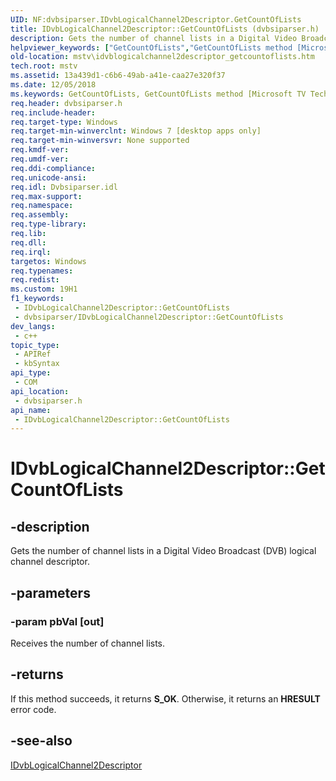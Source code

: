 ```yaml
---
UID: NF:dvbsiparser.IDvbLogicalChannel2Descriptor.GetCountOfLists
title: IDvbLogicalChannel2Descriptor::GetCountOfLists (dvbsiparser.h)
description: Gets the number of channel lists in a Digital Video Broadcast (DVB) logical channel descriptor.
helpviewer_keywords: ["GetCountOfLists","GetCountOfLists method [Microsoft TV Technologies]","GetCountOfLists method [Microsoft TV Technologies]","IDvbLogicalChannel2Descriptor interface","IDvbLogicalChannel2Descriptor interface [Microsoft TV Technologies]","GetCountOfLists method","IDvbLogicalChannel2Descriptor.GetCountOfLists","IDvbLogicalChannel2Descriptor::GetCountOfLists","dvbsiparser/IDvbLogicalChannel2Descriptor::GetCountOfLists","mstv.idvblogicalchannel2descriptor_getcountoflists"]
old-location: mstv\idvblogicalchannel2descriptor_getcountoflists.htm
tech.root: mstv
ms.assetid: 13a439d1-c6b6-49ab-a41e-caa27e320f37
ms.date: 12/05/2018
ms.keywords: GetCountOfLists, GetCountOfLists method [Microsoft TV Technologies], GetCountOfLists method [Microsoft TV Technologies],IDvbLogicalChannel2Descriptor interface, IDvbLogicalChannel2Descriptor interface [Microsoft TV Technologies],GetCountOfLists method, IDvbLogicalChannel2Descriptor.GetCountOfLists, IDvbLogicalChannel2Descriptor::GetCountOfLists, dvbsiparser/IDvbLogicalChannel2Descriptor::GetCountOfLists, mstv.idvblogicalchannel2descriptor_getcountoflists
req.header: dvbsiparser.h
req.include-header: 
req.target-type: Windows
req.target-min-winverclnt: Windows 7 [desktop apps only]
req.target-min-winversvr: None supported
req.kmdf-ver: 
req.umdf-ver: 
req.ddi-compliance: 
req.unicode-ansi: 
req.idl: Dvbsiparser.idl
req.max-support: 
req.namespace: 
req.assembly: 
req.type-library: 
req.lib: 
req.dll: 
req.irql: 
targetos: Windows
req.typenames: 
req.redist: 
ms.custom: 19H1
f1_keywords:
 - IDvbLogicalChannel2Descriptor::GetCountOfLists
 - dvbsiparser/IDvbLogicalChannel2Descriptor::GetCountOfLists
dev_langs:
 - c++
topic_type:
 - APIRef
 - kbSyntax
api_type:
 - COM
api_location:
 - dvbsiparser.h
api_name:
 - IDvbLogicalChannel2Descriptor::GetCountOfLists
---
```


# IDvbLogicalChannel2Descriptor::GetCountOfLists


## -description

Gets the number of channel lists in a Digital Video Broadcast (DVB) logical channel descriptor.

## -parameters

### -param pbVal [out]

Receives the number of channel lists.

## -returns

If this method succeeds, it returns <b xmlns:loc="http://microsoft.com/wdcml/l10n">S_OK</b>. Otherwise, it returns an <b xmlns:loc="http://microsoft.com/wdcml/l10n">HRESULT</b> error code.

## -see-also

<a href="/previous-versions/windows/desktop/api/dvbsiparser/nn-dvbsiparser-idvblogicalchannel2descriptor">IDvbLogicalChannel2Descriptor</a>

